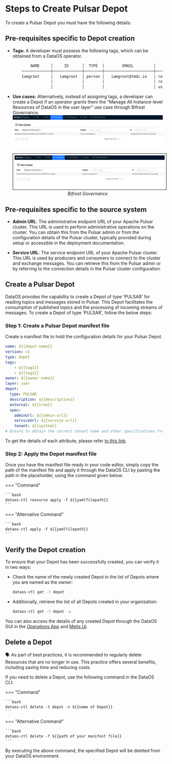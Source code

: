 # Steps to Create Pulsar Depot

To create a Pulsar Depot you must have the following details:

## Pre-requisites specific to Depot creation

- **Tags:** A developer must possess the following tags, which can be obtained from a DataOS operator.

    ```bash
            NAME     │     ID      │  TYPE  │        EMAIL         │              TAGS               
        ─────────────┼─────────────┼────────┼──────────────────────┼─────────────────────────────────
        Iamgroot     │   iamgroot  │ person │   iamgroot@tmdc.io   │ roles:id:data-dev,                            
                     │             │        │                      │ roles:id:user,                  
                     │             │        │                      │ users:id:iamgroot  
    ```

- **Use cases:** Alternatively, instead of assigning tags, a developer can create a Depot if an operator grants them the "Manage All Instance-level Resources of DataOS in the user layer" use case through Bifrost Governance.![](/usecase2.png)

    <center>
    <img src="/resources/depot/usecase2.png" alt="Bifrost Governance" style="width:60rem; border: 1px solid black; padding: 5px;" />
    <figcaption><i>Bifrost Governance</i></figcaption>
    </center>

## Pre-requisites specific to the source system

- **Admin URL**: The administrative endpoint URL of your Apache Pulsar cluster. This URL is used to perform administrative operations on the cluster. You can obtain this from the Pulsar admin or from the configuration details of the Pulsar cluster, typically provided during setup or accessible in the deployment documentation.

- **Service URL**: The service endpoint URL of your Apache Pulsar cluster. This URL is used by producers and consumers to connect to the cluster and exchange messages. You can retrieve this from the Pulsar admin or by referring to the connection details in the Pulsar cluster configuration.

## Create a Pulsar Depot

DataOS provides the capability to create a Depot of type 'PULSAR' for reading topics and messages stored in Pulsar. This Depot facilitates the consumption of published topics and the processing of incoming streams of messages. To create a Depot of type 'PULSAR', follow the below steps:

### **Step 1: Create a Pulsar Depot manifest file**

Create a manifest file to hold the configuration details for your Pulsar Depot.

```yaml 
name: ${{depot-name}}
version: v1
type: depot
tags:
    - ${{tag1}}
    - ${{tag2}}
owner: ${{owner-name}}
layer: user
depot:
  type: PULSAR       
  description: ${{description}}
  external: ${{true}}
  spec:              
    adminUrl: ${{admin-url}}
    serviceUrl: ${{service-url}}
    tenant: ${{system}}
# Ensure to obtain the correct tenant name and other specifications from your organization.
```

To get the details of each attribute, please refer [to this link](/resources/depot/configurations).
   


### **Step 2: Apply the Depot manifest file**

Once you have the manifest file ready in your code editor, simply copy the path of the manifest file and apply it through the DataOS CLI by pasting the path in the placeholder, using the command given below:


=== "Command"

    ```bash
    dataos-ctl resource apply -f ${{yamlfilepath}}
    ```

=== "Alternative Command"

    ```bash
    dataos-ctl apply -f ${{yamlfilepath}}
    ```



## Verify the Depot creation

To ensure that your Depot has been successfully created, you can verify it in two ways:

- Check the name of the newly created Depot in the list of Depots where you are named as the owner:

    ```bash
    dataos-ctl get -t depot
    ```

- Additionally, retrieve the list of all Depots created in your organization:

    ```bash
    dataos-ctl get -t depot -a
    ```

You can also access the details of any created Depot through the DataOS GUI in the [Operations App](https://dataos.info/interfaces/operations/) and [Metis UI](https://dataos.info/interfaces/metis/).

## Delete a Depot

<aside class="callout">
🗣️ As part of best practices, it is recommended to regularly delete Resources that are no longer in use. This practice offers several benefits, including saving time and reducing costs.
</aside>

If you need to delete a Depot, use the following command in the DataOS CLI:

=== "Command"

    ```bash
    dataos-ctl delete -t depot -n ${{name of Depot}}
    ```

=== "Alternative Command"

    ```bash
    dataos-ctl delete -f ${{path of your manifest file}}
    ```

By executing the above command, the specified Depot will be deleted from your DataOS environment.